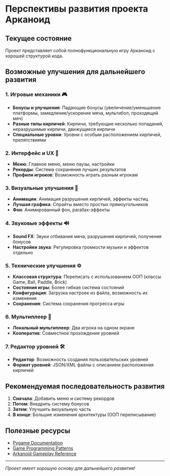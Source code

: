 # Перспективы развития проекта Арканоид

## Текущее состояние
Проект представляет собой полнофункциональную игру Арканоид с хорошей структурой кода.

## Возможные улучшения для дальнейшего развития

### 1. Игровые механики 🎮
- **Бонусы и улучшения**: Падающие бонусы (увеличение/уменьшение платформы, замедление/ускорение мяча, мультибол, проходящий мяч)
- **Разные типы кирпичей**: Кирпичи, требующие несколько попаданий, неразрушимые кирпичи, движущиеся кирпичи
- **Специальные уровни**: Уровни с особым расположением кирпичей, препятствиями

### 2. Интерфейс и UX 📱
- **Меню**: Главное меню, меню паузы, настройки
- **Рекорды**: Система сохранения лучших результатов
- **Профили игроков**: Возможность играть разным игрокам

### 3. Визуальные улучшения 🎨
- **Анимации**: Анимация разрушения кирпичей, эффекты частиц
- **Лучшая графика**: Спрайты вместо простых прямоугольников
- **Фон**: Анимированный фон, parallax-эффекты

### 4. Звуковые эффекты 🔊
- **Sound FX**: Звуки отбивания мяча, разрушения кирпичей, получения бонусов
- **Настройки звука**: Регулировка громкости музыки и эффектов отдельно

### 5. Технические улучшения ⚙️
- **Классовая структура**: Переписать с использованием ООП (классы Game, Ball, Paddle, Brick)
- **Состояния игры**: Более гибкая система состояний
- **Конфигурация**: Загрузка настроек из файла, возможность их изменения
- **Сохранения**: Система сохранения прогресса игры

### 6. Мультиплеер 👥
- **Локальный мультиплеер**: Два игрока на одном экране
- **Кооператив**: Совместное прохождение уровней

### 7. Редактор уровней 🛠️
- **Редактор**: Возможность создания пользовательских уровней
- **Формат уровней**: JSON/XML файлы с описанием расположения кирпичей

## Рекомендуемая последовательность развития

1. **Сначала**: Добавить меню и систему рекордов
2. **Потом**: Внедрить систему бонусов
3. **Затем**: Улучшить визуальную часть
4. **В конце**: Большие изменения архитектуры (ООП переписывание)

## Полезные ресурсы
- [Pygame Documentation](https://www.pygame.org/docs/)
- [Game Programming Patterns](https://gameprogrammingpatterns.com/)
- [Arkanoid Gameplay Reference](https://en.wikipedia.org/wiki/Arkanoid)

---
*Проект имеет хорошую основу для дальнейшего развития!*